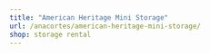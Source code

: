 ```yaml
---
title: "American Heritage Mini Storage"
url: /anacortes/american-heritage-mini-storage/
shop: storage rental
---
```

